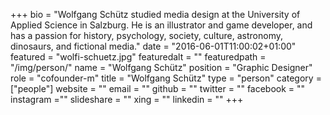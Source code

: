 +++
bio = "Wolfgang Schütz studied media design at the University of Applied Science in Salzburg. He is an illustrator and game developer, and has a passion for history, psychology, society, culture, astronomy, dinosaurs, and fictional media."
date = "2016-06-01T11:00:02+01:00"
featured = "wolfi-schuetz.jpg"
featuredalt = ""
featuredpath = "/img/person/"
name = "Wolfgang Schütz"
position = "Graphic Designer"
role = "cofounder-m"
title = "Wolfgang Schütz"
type = "person"
category = ["people"]
website = ""
email = ""
github = ""
twitter = ""
facebook = ""
instagram =""
slideshare = ""
xing = ""
linkedin = ""
+++
